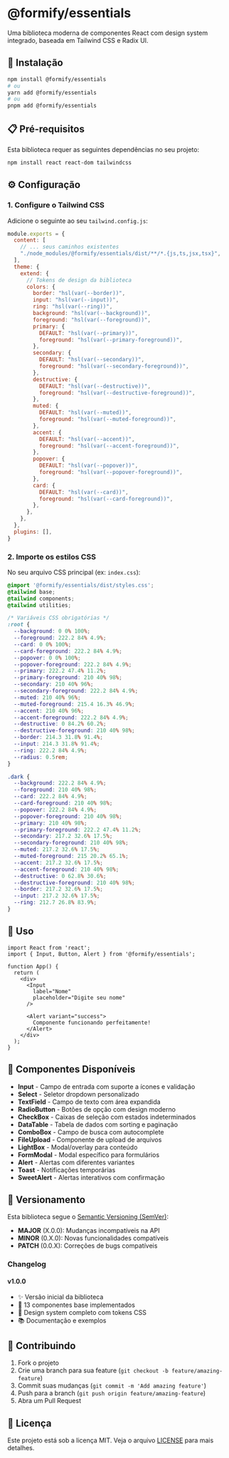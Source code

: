 # @formify/essentials

Uma biblioteca moderna de componentes React com design system integrado, baseada em Tailwind CSS e Radix UI.

## 🚀 Instalação

```bash
npm install @formify/essentials
# ou
yarn add @formify/essentials
# ou
pnpm add @formify/essentials
```

## 📋 Pré-requisitos

Esta biblioteca requer as seguintes dependências no seu projeto:

```bash
npm install react react-dom tailwindcss
```

## ⚙️ Configuração

### 1. Configure o Tailwind CSS

Adicione o seguinte ao seu `tailwind.config.js`:

```js
module.exports = {
  content: [
    // ... seus caminhos existentes
    "./node_modules/@formify/essentials/dist/**/*.{js,ts,jsx,tsx}",
  ],
  theme: {
    extend: {
      // Tokens de design da biblioteca
      colors: {
        border: "hsl(var(--border))",
        input: "hsl(var(--input))",
        ring: "hsl(var(--ring))",
        background: "hsl(var(--background))",
        foreground: "hsl(var(--foreground))",
        primary: {
          DEFAULT: "hsl(var(--primary))",
          foreground: "hsl(var(--primary-foreground))",
        },
        secondary: {
          DEFAULT: "hsl(var(--secondary))",
          foreground: "hsl(var(--secondary-foreground))",
        },
        destructive: {
          DEFAULT: "hsl(var(--destructive))",
          foreground: "hsl(var(--destructive-foreground))",
        },
        muted: {
          DEFAULT: "hsl(var(--muted))",
          foreground: "hsl(var(--muted-foreground))",
        },
        accent: {
          DEFAULT: "hsl(var(--accent))",
          foreground: "hsl(var(--accent-foreground))",
        },
        popover: {
          DEFAULT: "hsl(var(--popover))",
          foreground: "hsl(var(--popover-foreground))",
        },
        card: {
          DEFAULT: "hsl(var(--card))",
          foreground: "hsl(var(--card-foreground))",
        },
      },
    },
  },
  plugins: [],
}
```

### 2. Importe os estilos CSS

No seu arquivo CSS principal (ex: `index.css`):

```css
@import '@formify/essentials/dist/styles.css';
@tailwind base;
@tailwind components;
@tailwind utilities;

/* Variáveis CSS obrigatórias */
:root {
  --background: 0 0% 100%;
  --foreground: 222.2 84% 4.9%;
  --card: 0 0% 100%;
  --card-foreground: 222.2 84% 4.9%;
  --popover: 0 0% 100%;
  --popover-foreground: 222.2 84% 4.9%;
  --primary: 222.2 47.4% 11.2%;
  --primary-foreground: 210 40% 98%;
  --secondary: 210 40% 96%;
  --secondary-foreground: 222.2 84% 4.9%;
  --muted: 210 40% 96%;
  --muted-foreground: 215.4 16.3% 46.9%;
  --accent: 210 40% 96%;
  --accent-foreground: 222.2 84% 4.9%;
  --destructive: 0 84.2% 60.2%;
  --destructive-foreground: 210 40% 98%;
  --border: 214.3 31.8% 91.4%;
  --input: 214.3 31.8% 91.4%;
  --ring: 222.2 84% 4.9%;
  --radius: 0.5rem;
}

.dark {
  --background: 222.2 84% 4.9%;
  --foreground: 210 40% 98%;
  --card: 222.2 84% 4.9%;
  --card-foreground: 210 40% 98%;
  --popover: 222.2 84% 4.9%;
  --popover-foreground: 210 40% 98%;
  --primary: 210 40% 98%;
  --primary-foreground: 222.2 47.4% 11.2%;
  --secondary: 217.2 32.6% 17.5%;
  --secondary-foreground: 210 40% 98%;
  --muted: 217.2 32.6% 17.5%;
  --muted-foreground: 215 20.2% 65.1%;
  --accent: 217.2 32.6% 17.5%;
  --accent-foreground: 210 40% 98%;
  --destructive: 0 62.8% 30.6%;
  --destructive-foreground: 210 40% 98%;
  --border: 217.2 32.6% 17.5%;
  --input: 217.2 32.6% 17.5%;
  --ring: 212.7 26.8% 83.9%;
}
```

## 📖 Uso

```tsx
import React from 'react';
import { Input, Button, Alert } from '@formify/essentials';

function App() {
  return (
    <div>
      <Input 
        label="Nome"
        placeholder="Digite seu nome"
      />
      
      <Alert variant="success">
        Componente funcionando perfeitamente!
      </Alert>
    </div>
  );
}
```

## 🧩 Componentes Disponíveis

- **Input** - Campo de entrada com suporte a ícones e validação
- **Select** - Seletor dropdown personalizado
- **TextField** - Campo de texto com área expandida
- **RadioButton** - Botões de opção com design moderno
- **CheckBox** - Caixas de seleção com estados indeterminados
- **DataTable** - Tabela de dados com sorting e paginação
- **ComboBox** - Campo de busca com autocomplete
- **FileUpload** - Componente de upload de arquivos
- **LightBox** - Modal/overlay para conteúdo
- **FormModal** - Modal específico para formulários
- **Alert** - Alertas com diferentes variantes
- **Toast** - Notificações temporárias
- **SweetAlert** - Alertas interativos com confirmação

## 🎨 Versionamento

Esta biblioteca segue o [Semantic Versioning (SemVer)](https://semver.org/):

- **MAJOR** (X.0.0): Mudanças incompatíveis na API
- **MINOR** (0.X.0): Novas funcionalidades compatíveis
- **PATCH** (0.0.X): Correções de bugs compatíveis

### Changelog

#### v1.0.0
- ✨ Versão inicial da biblioteca
- 🎯 13 componentes base implementados
- 🎨 Design system completo com tokens CSS
- 📚 Documentação e exemplos

## 🤝 Contribuindo

1. Fork o projeto
2. Crie uma branch para sua feature (`git checkout -b feature/amazing-feature`)
3. Commit suas mudanças (`git commit -m 'Add amazing feature'`)
4. Push para a branch (`git push origin feature/amazing-feature`)
5. Abra um Pull Request

## 📄 Licença

Este projeto está sob a licença MIT. Veja o arquivo [LICENSE](LICENSE) para mais detalhes.